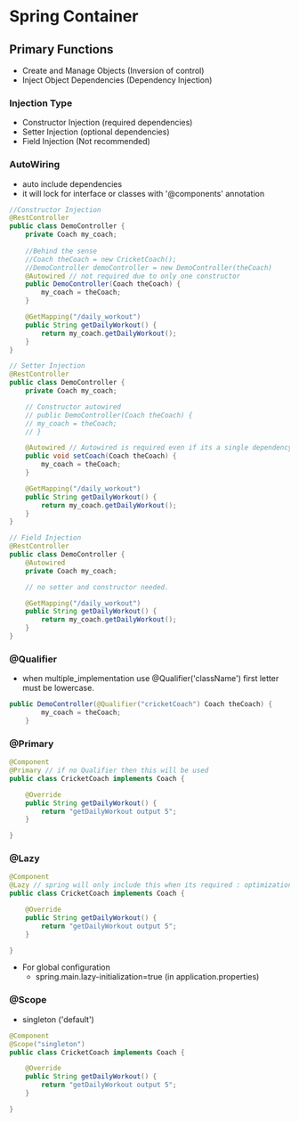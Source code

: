 
<!-- ------------------------------Section TWO -->
# Spring Container
## Primary Functions
+ Create and Manage Objects (Inversion of control)
+ Inject Object Dependencies (Dependency Injection)

### Injection Type
+ Constructor Injection (required dependencies)
+ Setter Injection (optional dependencies)
+ Field Injection (Not recommended)

### AutoWiring 
+ auto include dependencies
+ it will lock for interface or classes with  '@components' annotation
```java
//Constructor Injection
@RestController
public class DemoController {
    private Coach my_coach;
    
    //Behind the sense 
    //Coach theCoach = new CricketCoach();
    //DemoController demoController = new DemoController(theCoach)
    @Autowired // not required due to only one constructor
    public DemoController(Coach theCoach) {
        my_coach = theCoach;
    }

    @GetMapping("/daily_workout")
    public String getDailyWorkout() {
        return my_coach.getDailyWorkout();
    }
}

// Setter Injection
@RestController
public class DemoController {
    private Coach my_coach;

    // Constructor autowired
    // public DemoController(Coach theCoach) {
    // my_coach = theCoach;
    // }

    @Autowired // Autowired is required even if its a single dependency
    public void setCoach(Coach theCoach) {
        my_coach = theCoach;
    }

    @GetMapping("/daily_workout")
    public String getDailyWorkout() {
        return my_coach.getDailyWorkout();
    }
}

// Field Injection
@RestController
public class DemoController {
    @Autowired
    private Coach my_coach;

    // no setter and constructor needed.

    @GetMapping("/daily_workout")
    public String getDailyWorkout() {
        return my_coach.getDailyWorkout();
    }
}

```
### @Qualifier
+ when multiple_implementation use @Qualifier('className') first letter must be lowercase. 
```java
public DemoController(@Qualifier("cricketCoach") Coach theCoach) {
        my_coach = theCoach;
    }
```
### @Primary
```java
@Component
@Primary // if no Qualifier then this will be used
public class CricketCoach implements Coach {

    @Override
    public String getDailyWorkout() {
        return "getDailyWorkout output 5";
    }

}
```

### @Lazy
```java
@Component
@Lazy // spring will only include this when its required : optimization
public class CricketCoach implements Coach {

    @Override
    public String getDailyWorkout() {
        return "getDailyWorkout output 5";
    }

}
```
+ For global configuration  
    + spring.main.lazy-initialization=true (in application.properties)


### @Scope
+ singleton ('default')
```java
@Component
@Scope("singleton")
public class CricketCoach implements Coach {

    @Override
    public String getDailyWorkout() {
        return "getDailyWorkout output 5";
    }

}
```